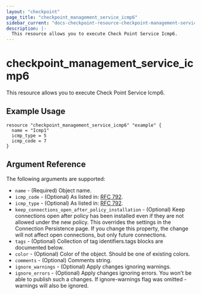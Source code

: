 ```yaml
---
layout: "checkpoint"
page_title: "checkpoint_management_service_icmp6"
sidebar_current: "docs-checkpoint-resource-checkpoint-management-service-icmp6"
description: |-
  This resource allows you to execute Check Point Service Icmp6.
---
```


# checkpoint_management_service_icmp6

This resource allows you to execute Check Point Service Icmp6.

## Example Usage


```hcl
resource "checkpoint_management_service_icmp6" "example" {
  name = "Icmp1"
  icmp_type = 5
  icmp_code = 7
}
```

## Argument Reference

The following arguments are supported:

* `name` - (Required) Object name. 
* `icmp_code` - (Optional) As listed in: <a href="http://www.iana.org/assignments/icmp-parameters" target="_blank">RFC 792</a>. 
* `icmp_type` - (Optional) As listed in: <a href="http://www.iana.org/assignments/icmp-parameters" target="_blank">RFC 792</a>. 
* `keep_connections_open_after_policy_installation` - (Optional) Keep connections open after policy has been installed even if they are not allowed under the new policy. This overrides the settings in the Connection Persistence page. If you change this property, the change will not affect open connections, but only future connections. 
* `tags` - (Optional) Collection of tag identifiers.tags blocks are documented below.
* `color` - (Optional) Color of the object. Should be one of existing colors. 
* `comments` - (Optional) Comments string. 
* `ignore_warnings` - (Optional) Apply changes ignoring warnings. 
* `ignore_errors` - (Optional) Apply changes ignoring errors. You won't be able to publish such a changes. If ignore-warnings flag was omitted - warnings will also be ignored. 
